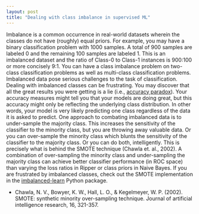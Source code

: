 ```yaml
---
layout: post
title: "Dealing with class imbalance in supervised ML"
---
```


Imbalance is a common occurrence in real-world datasets wherein the classes do not have (roughly) equal priors. For example, you may have a binary classification problem with 1000 samples. A total of 900 samples are labeled 0 and the remaining 100 samples are labeled 1. This is an imbalanced dataset and the ratio of Class-0 to Class-1 instances is 900:100 or more concisely 9:1. You can have a class imbalance problem on two-class classification problems as well as multi-class classification problems. Imbalanced data pose serious challenges to the task of classification. Dealing with imbalanced classes can be frustrating. You may discover that all the great results you were getting is a lie (i.e., [accuracy paradox](https://en.wikipedia.org/wiki/Accuracy_paradox)). Your accuracy measures might tell you that your models are doing great, but this accuracy might only be reflecting the underlying class distribution. In other words, your model is very likely predicting one class regardless of the data it is asked to predict. One approach to combating imbalanced data is to under-sample the majority class. This increases the sensitivity of the classifier to the minority class, but you are throwing away valuable data. Or you can over-sample the minority class which blunts the sensitivity of the classifier to the majority class. Or you can do both, intelligently. This is precisely what is behind the SMOTE technique (Chawla et. al., 2002). A combination of over-sampling the minority class and under-sampling the majority class can achieve better classifier performance (in ROC space) than varying the loss ratios in Ripper or class priors in Naive Bayes. If you are frustrated by imbalanced classes, check out the SMOTE implementation in the [imbalanced-learn](https://pypi.python.org/pypi/imbalanced-learn) Python package.

* Chawla, N. V., Bowyer, K. W., Hall, L. O., & Kegelmeyer, W. P. (2002). SMOTE: synthetic minority over-sampling technique. Journal of artificial intelligence research, 16, 321-357.